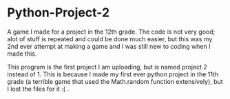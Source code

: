# Python-Project-2

A game I made for a project in the 12th grade. The code is not very good; alot of stuff is repeated and could be done much easier, but this was my 2nd ever attempt at making a game and I was still new to coding when I made this.

This program is the first project I am uploading, but is named project 2 instead of 1. This is because I made my first ever python project in the 11th grade (a terrible game that used the Math.random function extensively), but I lost the files for it :( .  
